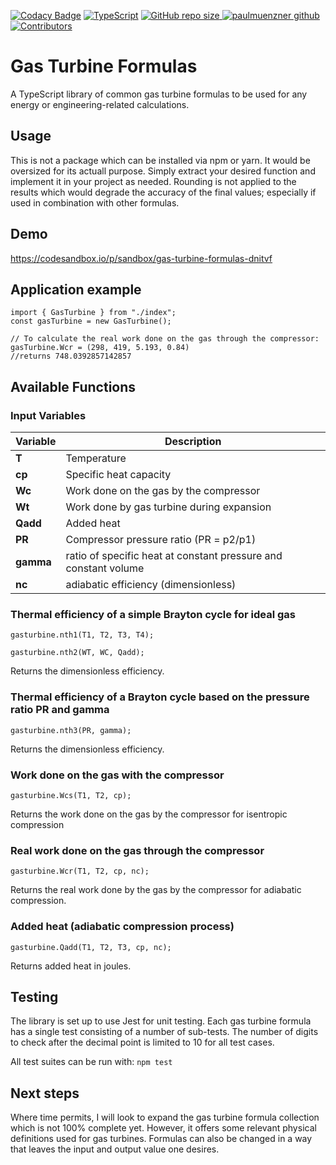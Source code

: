 [![Codacy Badge](https://app.codacy.com/project/badge/Grade/0e1fd84a579e48228c549d6a1acb49a8)](https://app.codacy.com/gh/paulmuenzner/gas-turbine-formulas/dashboard?utm_source=gh&utm_medium=referral&utm_content=&utm_campaign=Badge_grade)
[![TypeScript][ts-shield]](https://www.typescriptlang.org/)
[![GitHub repo size](https://img.shields.io/github/repo-size/paulmuenzner/gas-turbine-formulas) ](https://img.shields.io/github/languages/code-size/paulmuenzner/gas-turbine-formulas
)
[![paulmuenzner github][github-shield]][github-url] 
[![Contributors][contributors-shield]][contributors-url]

# Gas Turbine Formulas

A TypeScript library of common gas turbine formulas to be used for any energy or engineering-related calculations.

## Usage

This is not a package which can be installed via npm or yarn. It would be oversized for its actuall purpose. Simply extract your desired function and implement it in your project as needed. Rounding is not applied to the results which would degrade the accuracy of the final values; especially if used in combination with other formulas.

## Demo

https://codesandbox.io/p/sandbox/gas-turbine-formulas-dnitvf

## Application example

```
import { GasTurbine } from "./index";
const gasTurbine = new GasTurbine();

// To calculate the real work done on the gas through the compressor:
gasTurbine.Wcr = (298, 419, 5.193, 0.84)
//returns 748.0392857142857
```

## Available Functions

### Input Variables

| Variable  | Description                                                     |
| --------- | --------------------------------------------------------------- |
| **T**     | Temperature                                                     |
| **cp**    | Specific heat capacity                                          |
| **Wc**    | Work done on the gas by the compressor                          |
| **Wt**    | Work done by gas turbine during expansion                       |
| **Qadd**  | Added heat                                                      |
| **PR**    | Compressor pressure ratio (PR = p2/p1)                          |
| **gamma** | ratio of specific heat at constant pressure and constant volume |
| **nc**    | adiabatic efficiency (dimensionless)                            |

### Thermal efficiency of a simple Brayton cycle for ideal gas

`gasturbine.nth1(T1, T2, T3, T4);`

`gasturbine.nth2(WT, WC, Qadd);`

Returns the dimensionless efficiency.

### Thermal efficiency of a Brayton cycle based on the pressure ratio PR and gamma

`gasturbine.nth3(PR, gamma);`

Returns the dimensionless efficiency.

### Work done on the gas with the compressor

`gasturbine.Wcs(T1, T2, cp);`

Returns the work done on the gas by the compressor for isentropic compression

### Real work done on the gas through the compressor

`gasturbine.Wcr(T1, T2, cp, nc);`

Returns the real work done by the gas by the compressor for adiabatic compression.

### Added heat (adiabatic compression process)

`gasturbine.Qadd(T1, T2, T3, cp, nc);`

Returns added heat in joules.

## Testing

The library is set up to use Jest for unit testing. Each gas turbine formula has a single test consisting of a number of sub-tests. The number of digits to check after the decimal point is limited to 10 for all test cases.

All test suites can be run with:
`npm test`

## Next steps

Where time permits, I will look to expand the gas turbine formula collection which is not 100% complete yet. However, it offers some relevant physical definitions used for gas turbines. Formulas can also be changed in a way that leaves the input and output value one desires.


<!-- MARKDOWN LINKS & IMAGES -->
<!-- https://www.markdownguide.org/basic-syntax/#reference-style-links -->
[github-shield]: https://img.shields.io/badge/paulmuenzner-black.svg?logo=github&logoColor=ffffff&colorB=000000
[github-url]: https://github.com/paulmuenzner
[ts-shield]: https://img.shields.io/badge/TypeScript-5.2.2-007ACC?logo=typescript&logoColor=white
[contributors-shield]: https://img.shields.io/github/contributors/paulmuenzner/gas-turbine-formulas.svg
[contributors-url]: https://github.com/paulmuenzner/gas-turbine-formulas/graphs/contributors

